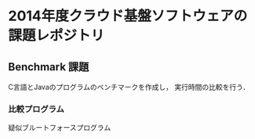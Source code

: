 # 2014年度クラウド基盤ソフトウェアの課題レポジトリ

## Benchmark 課題

C言語とJavaのプログラムのベンチマークを作成し，
実行時間の比較を行う．

### 比較プログラム

疑似ブルートフォースプログラム

